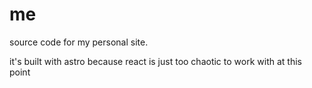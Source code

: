 # me

source code for my personal site.

it's built with astro because react is just too chaotic to work with at this point
